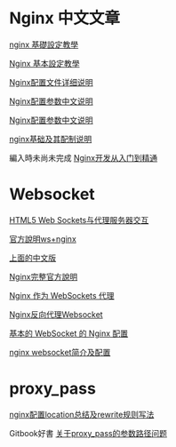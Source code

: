 # Nginx 中文文章

[nginx 基礎設定教學](http://blog.hellojcc.tw/2015/12/07/nginx-beginner-tutorial/)

[Nginx 基本設定教學](http://blog.yslin.tw/2012/02/nginx.html)

[Nginx配置文件详细说明](http://www.cnblogs.com/xiaogangqq123/archive/2011/03/02/1969006.html)

[Nginx配置参数中文说明](http://dockone.io/article/1482)

[Nginx配置参数中文说明](http://wangying.sinaapp.com/archives/931)

[nginx基础及其配制说明](http://lawrence-zxc.github.io/2012/05/01/nginx-jichu/)

編入時未尚未完成
[Nginx开发从入门到精通](http://tengine.taobao.org/book/index.html)

# Websocket

[HTML5 Web Sockets与代理服务器交互](http://www.infoq.com/cn/articles/Web-Sockets-Proxy-Servers)

[官方說明ws+nginx](http://nginx.org/en/docs/http/websocket.html)

[上面的中文版](http://translate17.com/article/2057)

[Nginx完整官方說明](http://nginx.org/en/docs/)

[Nginx 作为 WebSockets 代理](http://www.oschina.net/translate/websocket-nginx)

[Nginx反向代理Websocket](http://blog.fens.me/nodejs-websocket-nginx/)

[基本的 WebSocket 的 Nginx 配置](https://segmentfault.com/a/1190000000453817)

[nginx websocket简介及配置](http://coolnull.com/4275.html)



# proxy_pass

[nginx配置location总结及rewrite规则写法](http://seanlook.com/2015/05/17/nginx-location-rewrite/)

Gitbook好書
[关于proxy_pass的参数路径问题](https://rocfang.gitbooks.io/dev-notes/content/guan_yu_proxy_pass_de_can_shu_lu_jing_wen_ti.html)